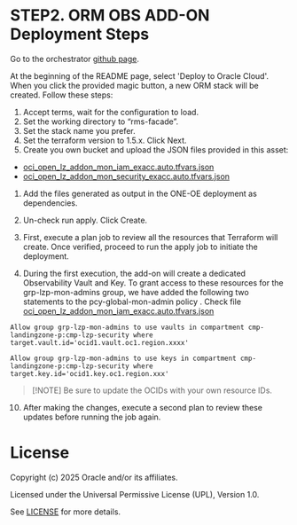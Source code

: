 # STEP2. ORM OBS ADD-ON Deployment Steps <!-- omit from toc -->


Go to the orchestrator [github page](https://github.com/oci-landing-zones/terraform-oci-modules-orchestrator).

At the beginning of the README page, select 'Deploy to Oracle Cloud'. When you click the provided magic button, a new ORM stack will be created. Follow these steps:

1. Accept terms, wait for the configuration to load.
2. Set the working directory to “rms-facade”.
3. Set the stack name you prefer.
4. Set the terraform version to 1.5.x. Click Next.
5. Create you own bucket and upload the JSON files provided in this asset:

* [oci_open_lz_addon_mon_iam_exacc.auto.tfvars.json](oci_open_lz_addon_mon_iam_exacs.auto.tfvars.json)
* [oci_open_lz_addon_mon_security_exacc.auto.tfvars.json](oci_open_lz_addon_mon_network_exacs.auto.tfvars.json)

1. Add the files generated as output in the ONE-OE deployment as dependencies.
2. Un-check run apply. Click Create.
3. First, execute a plan job to review all the resources that Terraform will create. Once verified, proceed to run the apply job to initiate the deployment.

4. During the first execution, the add-on will create a dedicated Observability Vault and Key. To grant access to these resources for the grp-lzp-mon-admins group, we have added the following two statements to the pcy-global-mon-admin policy . Check file
[oci_open_lz_addon_mon_iam_exacc.auto.tfvars.json](oci_open_lz_addon_mon_iam.auto.tfvars.json)

```
Allow group grp-lzp-mon-admins to use vaults in compartment cmp-landingzone-p:cmp-lzp-security where target.vault.id='ocid1.vault.oc1.region.xxxx'

Allow group grp-lzp-mon-admins to use keys in compartment cmp-landingzone-p:cmp-lzp-security where target.key.id='ocid1.key.oc1.region.xxx'
```

>[!NOTE] Be sure to update the OCIDs with your own resource IDs.

10.  After making the changes, execute a second plan to review these updates before running the job again.

# License <!-- omit from toc -->

Copyright (c) 2025 Oracle and/or its affiliates.

Licensed under the Universal Permissive License (UPL), Version 1.0.

See [LICENSE](/LICENSE) for more details.

